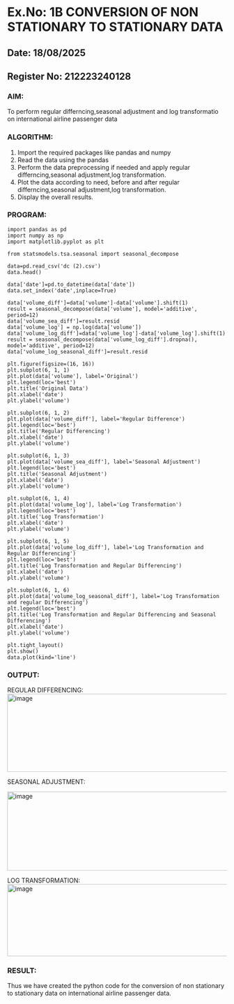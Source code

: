 # Ex.No: 1B                     CONVERSION OF NON STATIONARY TO STATIONARY DATA
## Date: 18/08/2025
## Register No: 212223240128

### AIM:
To perform regular differncing,seasonal adjustment and log transformatio on international airline passenger data
### ALGORITHM:
1. Import the required packages like pandas and numpy
2. Read the data using the pandas
3. Perform the data preprocessing if needed and apply regular differncing,seasonal adjustment,log transformation.
4. Plot the data according to need, before and after regular differncing,seasonal adjustment,log transformation.
5. Display the overall results.
### PROGRAM:
```
import pandas as pd
import numpy as np
import matplotlib.pyplot as plt

from statsmodels.tsa.seasonal import seasonal_decompose

data=pd.read_csv('dc (2).csv')
data.head()

data['date']=pd.to_datetime(data['date'])
data.set_index('date',inplace=True)

data['volume_diff']=data['volume']-data['volume'].shift(1)
result = seasonal_decompose(data['volume'], model='additive', period=12)
data['volume_sea_diff']=result.resid
data['volume_log'] = np.log(data['volume'])
data['volume_log_diff']=data['volume_log']-data['volume_log'].shift(1)
result = seasonal_decompose(data['volume_log_diff'].dropna(), model='additive', period=12)
data['volume_log_seasonal_diff']=result.resid

plt.figure(figsize=(16, 16))
plt.subplot(6, 1, 1)
plt.plot(data['volume'], label='Original')
plt.legend(loc='best')
plt.title('Original Data')
plt.xlabel('date')
plt.ylabel('volume')

plt.subplot(6, 1, 2)
plt.plot(data['volume_diff'], label='Regular Difference')
plt.legend(loc='best')
plt.title('Regular Differencing')
plt.xlabel('date')
plt.ylabel('volume')

plt.subplot(6, 1, 3)
plt.plot(data['volume_sea_diff'], label='Seasonal Adjustment')
plt.legend(loc='best')
plt.title('Seasonal Adjustment')
plt.xlabel('date')
plt.ylabel('volume')

plt.subplot(6, 1, 4)
plt.plot(data['volume_log'], label='Log Transformation')
plt.legend(loc='best')
plt.title('Log Transformation')
plt.xlabel('date')
plt.ylabel('volume')

plt.subplot(6, 1, 5)
plt.plot(data['volume_log_diff'], label='Log Transformation and Regular Differencing')
plt.legend(loc='best')
plt.title('Log Transformation and Regular Differencing')
plt.xlabel('date')
plt.ylabel('volume')

plt.subplot(6, 1, 6)
plt.plot(data['volume_log_seasonal_diff'], label='Log Transformation and regular Differencing')
plt.legend(loc='best')
plt.title('Log Transformation and Regular Differencing and Seasonal Differencing')
plt.xlabel('date')
plt.ylabel('volume')

plt.tight_layout()
plt.show()
data.plot(kind='line')
```
### OUTPUT:


REGULAR DIFFERENCING:
<img width="1236" height="179" alt="image" src="https://github.com/user-attachments/assets/80b7cba4-005d-4e4a-8a33-5bd70581411c" />


SEASONAL ADJUSTMENT:

<img width="1167" height="181" alt="image" src="https://github.com/user-attachments/assets/ac9ce313-89a7-40b7-b970-6d5204e53153" />

LOG TRANSFORMATION:
<img width="1028" height="165" alt="image" src="https://github.com/user-attachments/assets/97e10fd0-38e4-4584-89cd-d013349b2672" />



### RESULT:
Thus we have created the python code for the conversion of non stationary to stationary data on international airline passenger
data.
